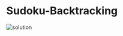# Sudoku-Backtracking
![solution](https://user-images.githubusercontent.com/64924548/90661432-320b1880-e215-11ea-95fe-b8832d63cb32.gif)
